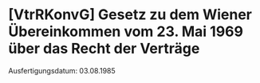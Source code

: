 # [VtrRKonvG] Gesetz zu dem Wiener Übereinkommen vom 23. Mai 1969 über das Recht der Verträge

Ausfertigungsdatum: 03.08.1985

 